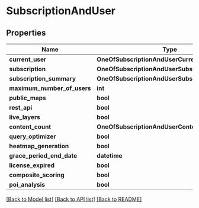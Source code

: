 # SubscriptionAndUser

## Properties
Name | Type | Description | Notes
------------ | ------------- | ------------- | -------------
**current_user** | **OneOfSubscriptionAndUserCurrentUser** |  | [optional] 
**subscription** | **OneOfSubscriptionAndUserSubscription** |  | [optional] 
**subscription_summary** | **OneOfSubscriptionAndUserSubscriptionSummary** |  | [optional] 
**maximum_number_of_users** | **int** |  | [optional] 
**public_maps** | **bool** |  | [optional] 
**rest_api** | **bool** |  | [optional] 
**live_layers** | **bool** |  | [optional] 
**content_count** | **OneOfSubscriptionAndUserContentCount** |  | [optional] 
**query_optimizer** | **bool** |  | [optional] 
**heatmap_generation** | **bool** |  | [optional] 
**grace_period_end_date** | **datetime** |  | [optional] 
**license_expired** | **bool** |  | [optional] 
**composite_scoring** | **bool** |  | [optional] 
**poi_analysis** | **bool** |  | [optional] 

[[Back to Model list]](../README.md#documentation-for-models) [[Back to API list]](../README.md#documentation-for-api-endpoints) [[Back to README]](../README.md)


